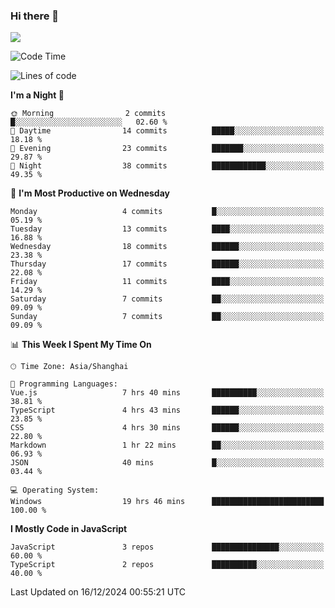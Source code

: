 ### Hi there 👋

<img src="https://github-readme-stats.vercel.app/api/top-langs/?username=lhvision"/>

<!--START_SECTION:waka-->
![Code Time](http://img.shields.io/badge/Code%20Time-27%20hrs%2053%20mins-blue)

![Lines of code](https://img.shields.io/badge/From%20Hello%20World%20I%27ve%20Written-49.5%20thousand%20lines%20of%20code-blue)

**I'm a Night 🦉** 

```text
🌞 Morning                2 commits           █░░░░░░░░░░░░░░░░░░░░░░░░   02.60 % 
🌆 Daytime                14 commits          █████░░░░░░░░░░░░░░░░░░░░   18.18 % 
🌃 Evening                23 commits          ███████░░░░░░░░░░░░░░░░░░   29.87 % 
🌙 Night                  38 commits          ████████████░░░░░░░░░░░░░   49.35 % 
```
📅 **I'm Most Productive on Wednesday** 

```text
Monday                   4 commits           █░░░░░░░░░░░░░░░░░░░░░░░░   05.19 % 
Tuesday                  13 commits          ████░░░░░░░░░░░░░░░░░░░░░   16.88 % 
Wednesday                18 commits          ██████░░░░░░░░░░░░░░░░░░░   23.38 % 
Thursday                 17 commits          ██████░░░░░░░░░░░░░░░░░░░   22.08 % 
Friday                   11 commits          ████░░░░░░░░░░░░░░░░░░░░░   14.29 % 
Saturday                 7 commits           ██░░░░░░░░░░░░░░░░░░░░░░░   09.09 % 
Sunday                   7 commits           ██░░░░░░░░░░░░░░░░░░░░░░░   09.09 % 
```


📊 **This Week I Spent My Time On** 

```text
🕑︎ Time Zone: Asia/Shanghai

💬 Programming Languages: 
Vue.js                   7 hrs 40 mins       ██████████░░░░░░░░░░░░░░░   38.81 % 
TypeScript               4 hrs 43 mins       ██████░░░░░░░░░░░░░░░░░░░   23.85 % 
CSS                      4 hrs 30 mins       ██████░░░░░░░░░░░░░░░░░░░   22.80 % 
Markdown                 1 hr 22 mins        ██░░░░░░░░░░░░░░░░░░░░░░░   06.93 % 
JSON                     40 mins             █░░░░░░░░░░░░░░░░░░░░░░░░   03.44 % 

💻 Operating System: 
Windows                  19 hrs 46 mins      █████████████████████████   100.00 % 
```

**I Mostly Code in JavaScript** 

```text
JavaScript               3 repos             ███████████████░░░░░░░░░░   60.00 % 
TypeScript               2 repos             ██████████░░░░░░░░░░░░░░░   40.00 % 
```




 Last Updated on 16/12/2024 00:55:21 UTC
<!--END_SECTION:waka-->
